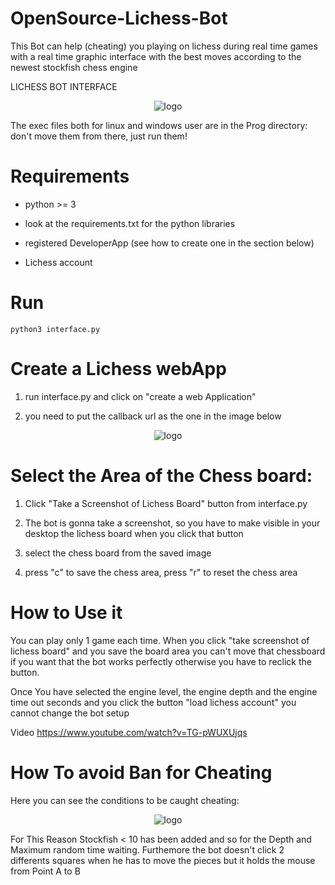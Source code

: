 # OpenSource-Lichess-Bot

This Bot can help (cheating) you playing on lichess during real time games with a real time graphic interface with the best moves
according to the newest stockfish chess engine

LICHESS BOT INTERFACE
 <p align="center">
  <img src="https://i.ibb.co/DV5GX1L/lichessbot-interface.png" alt="logo">
</p>

The exec files both for linux and windows user are in the Prog directory: don't move them from there, just run them!

# Requirements

- python >= 3

- look at the requirements.txt for the python libraries

- registered DeveloperApp (see how to create one in the section below)

- Lichess account

# Run

```
python3 interface.py
```

# Create a Lichess webApp

1) run interface.py and click on "create a web Application"

2) you need to put the callback url as the one in the image below

 <p align="center">
  <img src="https://i.ibb.co/tKrTCfw/Annotazione-2019-09-10-113314.png" alt="logo">
</p>

# Select the Area of the Chess board:

1) Click "Take a Screenshot of Lichess Board" button from interface.py

2) The bot is gonna take a screenshot, so you have to  make visible in your desktop the lichess board when you click that button

3) select the chess board from the saved image

4) press "c" to save the chess area, press "r" to reset the chess area

# How to Use it

You can play only 1 game each time.
When you click "take screenshot of lichess board" and you save the board area
you can't move that chessboard if you want that the bot works perfectly
otherwise you have to reclick the button.

Once You have selected the engine level, the engine depth and the engine time out seconds and you click the button "load lichess account" you cannot change
the bot setup

Video https://www.youtube.com/watch?v=TG-pWUXUjqs

# How To avoid Ban for Cheating

Here you can see the conditions to be caught cheating:

 <p align="center">
  <img src="https://i.ibb.co/jvmP5MR/Schermata-del-2019-09-15-23-48-45.png" alt="logo">
</p>

For This Reason Stockfish < 10 has been added and so for the Depth and Maximum random time waiting.
Furthemore the bot doesn't click 2 differents squares when he has to move the pieces but it holds the mouse
from Point A to B 
